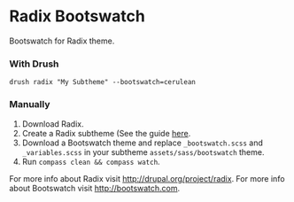 Radix Bootswatch
================

Bootswatch for Radix theme.

### With Drush

`drush radix "My Subtheme" --bootswatch=cerulean`

### Manually

1. Download Radix.
2. Create a Radix subtheme (See the guide [here](https://drupal.org/node/1896382).
3. Download a Bootswatch theme and replace `_bootswatch.scss` and `_variables.scss` in your subtheme `assets/sass/bootswatch` theme.
4. Run `compass clean && compass watch`.

For more info about Radix visit http://drupal.org/project/radix.
For more info about Bootswatch visit http://bootswatch.com.
